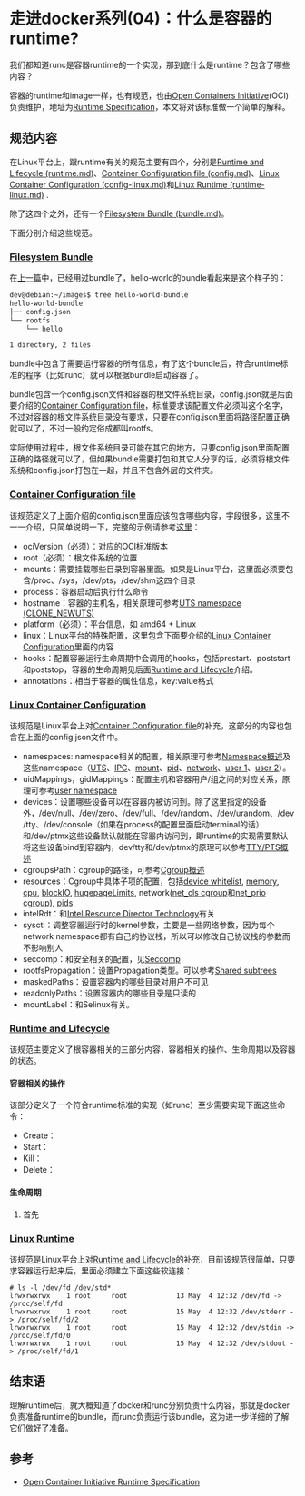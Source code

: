 # 走进docker系列(04)：什么是容器的runtime?

我们都知道runc是容器runtime的一个实现，那到底什么是runtime？包含了哪些内容？

容器的runtime和image一样，也有规范，也由[Open Containers Initiative](https://www.opencontainers.org/)(OCI)负责维护，地址为[Runtime Specification](https://github.com/opencontainers/runtime-spec/blob/master/spec.md)，本文将对该标准做一个简单的解释。

## 规范内容
在Linux平台上，跟runtime有关的规范主要有四个，分别是[Runtime and Lifecycle (runtime.md)](https://github.com/opencontainers/runtime-spec/blob/master/runtime.md)、[Container Configuration file (config.md)](https://github.com/opencontainers/runtime-spec/blob/master/config.md)、[Linux Container Configuration (config-linux.md)](https://github.com/opencontainers/runtime-spec/blob/master/config-linux.md)和[Linux Runtime (runtime-linux.md)](https://github.com/opencontainers/runtime-spec/blob/master/runtime-linux.md) .

除了这四个之外，还有一个[Filesystem Bundle (bundle.md)](https://github.com/opencontainers/runtime-spec/blob/master/bundle.md)。

下面分别介绍这些规范。

### [Filesystem Bundle](https://github.com/opencontainers/runtime-spec/blob/master/bundle.md)
在[上一篇](https://segmentfault.com/a/1190000009309378)中，已经用过bundle了，hello-world的bundle看起来是这个样子的：
```bash
dev@debian:~/images$ tree hello-world-bundle
hello-world-bundle
├── config.json
└── rootfs
    └── hello

1 directory, 2 files
```

bundle中包含了需要运行容器的所有信息，有了这个bundle后，符合runtime标准的程序（比如runc）就可以根据bundle启动容器了。

bundle包含一个config.json文件和容器的根文件系统目录，config.json就是后面要介绍的[Container Configuration file](https://github.com/opencontainers/runtime-spec/blob/master/config.md)，标准要求该配置文件必须叫这个名字，不过对容器的根文件系统目录没有要求，只要在config.json里面将路径配置正确就可以了，不过一般约定俗成都叫rootfs。

实际使用过程中，根文件系统目录可能在其它的地方，只要config.json里面配置正确的路径就可以了，但如果bundle需要打包和其它人分享的话，必须将根文件系统和config.json打包在一起，并且不包含外层的文件夹。

### [Container Configuration file](https://github.com/opencontainers/runtime-spec/blob/master/config.md)
该规范定义了上面介绍的config.json里面应该包含哪些内容，字段很多，这里不一一介绍，只简单说明一下，完整的示例请参考[这里](https://github.com/opencontainers/runtime-spec/blob/master/config.md#configuration-schema-example)：

* ociVersion（必须）：对应的OCI标准版本
* root（必须）：根文件系统的位置
* mounts：需要挂载哪些目录到容器里面。如果是Linux平台，这里面必须要包含/proc、/sys，/dev/pts，/dev/shm这四个目录
* process：容器启动后执行什么命令
* hostname：容器的主机名，相关原理可参考[UTS namespace (CLONE_NEWUTS)](https://segmentfault.com/a/1190000006908598)
* platform（必须）：平台信息，如 amd64 + Linux
* linux：Linux平台的特殊配置，这里包含下面要介绍的[Linux Container Configuration](https://github.com/opencontainers/runtime-spec/blob/master/config-linux.md)里面的内容
* hooks：配置容器运行生命周期中会调用的hooks，包括prestart、poststart和poststop，容器的生命周期见后面[Runtime and Lifecycle](https://github.com/opencontainers/runtime-spec/blob/master/runtime.md)介绍。
* annotations：相当于容器的属性信息，key:value格式

### [Linux Container Configuration](https://github.com/opencontainers/runtime-spec/blob/master/config-linux.md)
该规范是Linux平台上对[Container Configuration file](https://github.com/opencontainers/runtime-spec/blob/master/config.md)的补充，这部分的内容也包含在上面的config.json文件中。

* namespaces: namespace相关的配置，相关原理可参考[Namespace概述](https://segmentfault.com/a/1190000006908272)及这些namespace（[UTS](https://segmentfault.com/a/1190000006908598)、[IPC](https://segmentfault.com/a/1190000006908729)、[mount](https://segmentfault.com/a/1190000006912742)、[pid](https://segmentfault.com/a/1190000006912878)、[network](https://segmentfault.com/a/1190000006912930)、[user 1](https://segmentfault.com/a/1190000006913195)、[user 2](https://segmentfault.com/a/1190000006913499)）。
* uidMappings，gidMappings：配置主机和容器用户/组之间的对应关系，原理可参考[user namespace](https://segmentfault.com/a/1190000006913195)
* devices：设置哪些设备可以在容器内被访问到。除了这里指定的设备外，/dev/null、/dev/zero、/dev/full、/dev/random、/dev/urandom、/dev/tty、/dev/console（如果在process的配置里面启动terminal的话）和/dev/ptmx这些设备默认就能在容器内访问到，即runtime的实现需要默认将这些设备bind到容器内，dev/tty和/dev/ptmx的原理可以参考[TTY/PTS概述](https://segmentfault.com/a/1190000009082089)
* cgroupsPath：cgroup的路径，可参考[Cgroup概述](https://segmentfault.com/a/1190000006917884)
* resources：Cgroup中具体子项的配置，包括[device whitelist](https://www.kernel.org/doc/Documentation/cgroup-v1/devices.txt), [memory](https://segmentfault.com/a/1190000008125359), [cpu](https://segmentfault.com/a/1190000008323952), [blockIO](https://www.kernel.org/doc/Documentation/cgroup-v1/blkio-controller.txt), [hugepageLimits](https://www.kernel.org/doc/Documentation/cgroup-v1/hugetlb.txt), network([net_cls cgroup](https://www.kernel.org/doc/Documentation/cgroup-v1/net_cls.txt)和[net_prio cgroup](https://www.kernel.org/doc/Documentation/cgroup-v1/net_prio.txt)), [pids](https://segmentfault.com/a/1190000007468509)
* intelRdt：和[Intel Resource Director Technology](https://www.kernel.org/doc/Documentation/x86/intel_rdt_ui.txt)有关
* sysctl：调整容器运行时的kernel参数，主要是一些网络参数，因为每个network namespace都有自己的协议栈，所以可以修改自己协议栈的参数而不影响别人
* seccomp：和安全相关的配置，见[Seccomp ](https://www.kernel.org/doc/Documentation/prctl/seccomp_filter.txt)
* rootfsPropagation：设置Propagation类型。可以参考[Shared subtrees](https://segmentfault.com/a/1190000006899213)
* maskedPaths：设置容器内的哪些目录对用户不可见
* readonlyPaths：设置容器内的哪些目录是只读的
* mountLabel：和Selinux有关。

### [Runtime and Lifecycle](https://github.com/opencontainers/runtime-spec/blob/master/runtime.md)
该规范主要定义了根容器相关的三部分内容，容器相关的操作、生命周期以及容器的状态。
#### 容器相关的操作
该部分定义了一个符合runtime标准的实现（如runc）至少需要实现下面这些命令：

* Create： 
* Start： 
* Kill：
* Delete：
#### 生命周期
1. 首先

### [Linux Runtime](https://github.com/opencontainers/runtime-spec/blob/master/runtime-linux.md)
该规范是Linux平台上对[Runtime and Lifecycle](https://github.com/opencontainers/runtime-spec/blob/master/runtime.md)的补充，目前该规范很简单，只要求容器运行起来后，里面必须建立下面这些软连接：
```
# ls -l /dev/fd /dev/std*
lrwxrwxrwx    1 root     root            13 May  4 12:32 /dev/fd -> /proc/self/fd
lrwxrwxrwx    1 root     root            15 May  4 12:32 /dev/stderr -> /proc/self/fd/2
lrwxrwxrwx    1 root     root            15 May  4 12:32 /dev/stdin -> /proc/self/fd/0
lrwxrwxrwx    1 root     root            15 May  4 12:32 /dev/stdout -> /proc/self/fd/1
```

## 结束语
理解runtime后，就大概知道了docker和runc分别负责什么内容，那就是docker负责准备runtime的bundle，而runc负责运行该bundle，这为进一步详细的了解它们做好了准备。

## 参考

* [Open Container Initiative Runtime Specification](https://github.com/opencontainers/runtime-spec)
